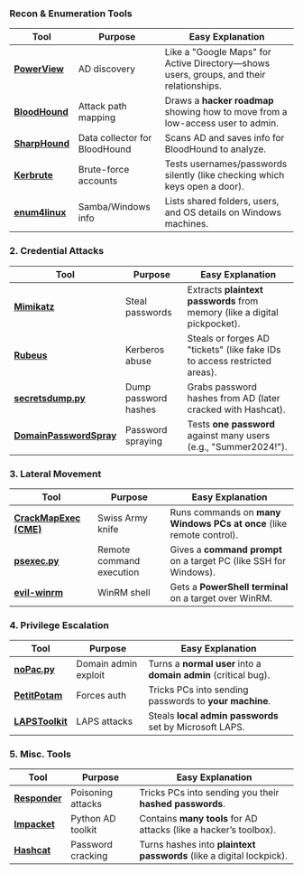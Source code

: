 
### **Recon & Enumeration Tools**

|Tool|Purpose|Easy Explanation|
|---|---|---|
|**[PowerView](https://github.com/PowerShellMafia/PowerSploit/blob/master/Recon/PowerView.ps1)**|AD discovery|Like a "Google Maps" for Active Directory—shows users, groups, and their relationships.|
|**[BloodHound](https://github.com/BloodHoundAD/BloodHound)**|Attack path mapping|Draws a **hacker roadmap** showing how to move from a low-access user to admin.|
|**[SharpHound](https://github.com/BloodHoundAD/BloodHound/tree/master/Collectors)**|Data collector for BloodHound|Scans AD and saves info for BloodHound to analyze.|
|**[Kerbrute](https://github.com/ropnop/kerbrute)**|Brute-force accounts|Tests usernames/passwords silently (like checking which keys open a door).|
|**[enum4linux](https://github.com/CiscoCXSecurity/enum4linux)**|Samba/Windows info|Lists shared folders, users, and OS details on Windows machines.|
### **2. Credential Attacks**

|Tool|Purpose|Easy Explanation|
|---|---|---|
|**[Mimikatz](https://github.com/ParrotSec/mimikatz)**|Steal passwords|Extracts **plaintext passwords** from memory (like a digital pickpocket).|
|**[Rubeus](https://github.com/GhostPack/Rubeus)**|Kerberos abuse|Steals or forges AD "tickets" (like fake IDs to access restricted areas).|
|**[secretsdump.py](https://github.com/SecureAuthCorp/impacket/blob/master/examples/secretsdump.py)**|Dump password hashes|Grabs password hashes from AD (later cracked with Hashcat).|
|**[DomainPasswordSpray](https://github.com/dafthack/DomainPasswordSpray)**|Password spraying|Tests **one password** against many users (e.g., "Summer2024!").|

### **3. Lateral Movement**

|Tool|Purpose|Easy Explanation|
|---|---|---|
|**[CrackMapExec (CME)](https://github.com/byt3bl33d3r/CrackMapExec)**|Swiss Army knife|Runs commands on **many Windows PCs at once** (like remote control).|
|**[psexec.py](https://github.com/SecureAuthCorp/impacket/blob/master/examples/psexec.py)**|Remote command execution|Gives a **command prompt** on a target PC (like SSH for Windows).|
|**[evil-winrm](https://github.com/Hackplayers/evil-winrm)**|WinRM shell|Gets a **PowerShell terminal** on a target over WinRM.|
### **4. Privilege Escalation**

|Tool|Purpose|Easy Explanation|
|---|---|---|
|**[noPac.py](https://github.com/Ridter/noPac)**|Domain admin exploit|Turns a **normal user** into a **domain admin** (critical bug).|
|**[PetitPotam](https://github.com/topotam/PetitPotam)**|Forces auth|Tricks PCs into sending passwords to **your machine**.|
|**[LAPSToolkit](https://github.com/leoloobeek/LAPSToolkit)**|LAPS attacks|Steals **local admin passwords** set by Microsoft LAPS.|
### **5. Misc. Tools**

|Tool|Purpose|Easy Explanation|
|---|---|---|
|**[Responder](https://github.com/lgandx/Responder)**|Poisoning attacks|Tricks PCs into sending you their **hashed passwords**.|
|**[Impacket](https://github.com/SecureAuthCorp/impacket)**|Python AD toolkit|Contains **many tools** for AD attacks (like a hacker’s toolbox).|
|**[Hashcat](https://hashcat.net/hashcat/)**|Password cracking|Turns hashes into **plaintext passwords** (like a digital lockpick).|